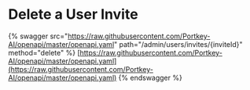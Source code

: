 # Delete a User Invite

{% swagger src="https://raw.githubusercontent.com/Portkey-AI/openapi/master/openapi.yaml" path="/admin/users/invites/{inviteId}" method="delete" %}
[https://raw.githubusercontent.com/Portkey-AI/openapi/master/openapi.yaml](https://raw.githubusercontent.com/Portkey-AI/openapi/master/openapi.yaml)
{% endswagger %}
